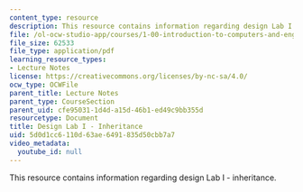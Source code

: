 ```yaml
---
content_type: resource
description: This resource contains information regarding design Lab I - inheritance.
file: /ol-ocw-studio-app/courses/1-00-introduction-to-computers-and-engineering-problem-solving-spring-2012/5d0d1cc6110d63ae6491835d50cbb7a7_MIT1_00S12_Lec_16.pdf
file_size: 62533
file_type: application/pdf
learning_resource_types:
- Lecture Notes
license: https://creativecommons.org/licenses/by-nc-sa/4.0/
ocw_type: OCWFile
parent_title: Lecture Notes
parent_type: CourseSection
parent_uid: cfe95031-1d4d-a15d-46b1-ed49c9bb355d
resourcetype: Document
title: Design Lab I - Inheritance
uid: 5d0d1cc6-110d-63ae-6491-835d50cbb7a7
video_metadata:
  youtube_id: null
---
```

This resource contains information regarding design Lab I - inheritance.